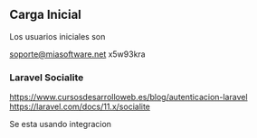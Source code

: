 ## Carga Inicial

Los usuarios iniciales son

soporte@miasoftware.net
x5w93kra

### Laravel Socialite
https://www.cursosdesarrolloweb.es/blog/autenticacion-laravel
https://laravel.com/docs/11.x/socialite

Se esta usando integracion